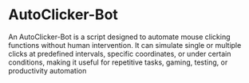 # AutoClicker-Bot
An AutoClicker-Bot is a script designed to automate mouse clicking functions without human intervention. It can simulate single or multiple clicks at predefined intervals, specific coordinates, or under certain conditions, making it useful for repetitive tasks, gaming, testing, or productivity automation
